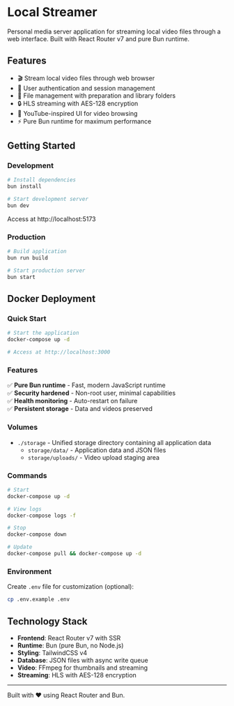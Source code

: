 # Local Streamer

Personal media server application for streaming local video files through a web interface. Built with React Router v7 and pure Bun runtime.

## Features

- 🎬 Stream local video files through web browser
- 🔐 User authentication and session management
- 📁 File management with preparation and library folders
- 🔒 HLS streaming with AES-128 encryption
- 🎨 YouTube-inspired UI for video browsing
- ⚡ Pure Bun runtime for maximum performance

## Getting Started

### Development

```bash
# Install dependencies
bun install

# Start development server
bun dev
```

Access at http://localhost:5173

### Production

```bash
# Build application
bun run build

# Start production server
bun start
```

## Docker Deployment

### Quick Start

```bash
# Start the application
docker-compose up -d

# Access at http://localhost:3000
```

### Features

✅ **Pure Bun runtime** - Fast, modern JavaScript runtime  
✅ **Security hardened** - Non-root user, minimal capabilities  
✅ **Health monitoring** - Auto-restart on failure  
✅ **Persistent storage** - Data and videos preserved  

### Volumes

- `./storage` - Unified storage directory containing all application data
  - `storage/data/` - Application data and JSON files
  - `storage/uploads/` - Video upload staging area

### Commands

```bash
# Start
docker-compose up -d

# View logs
docker-compose logs -f

# Stop
docker-compose down

# Update
docker-compose pull && docker-compose up -d
```

### Environment

Create `.env` file for customization (optional):

```bash
cp .env.example .env
```

## Technology Stack

- **Frontend**: React Router v7 with SSR
- **Runtime**: Bun (pure Bun, no Node.js)
- **Styling**: TailwindCSS v4
- **Database**: JSON files with async write queue
- **Video**: FFmpeg for thumbnails and streaming
- **Streaming**: HLS with AES-128 encryption

---

Built with ❤️ using React Router and Bun.